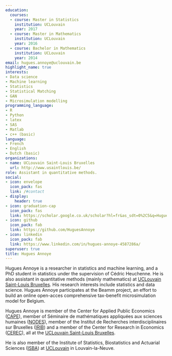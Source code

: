 ```yaml
---
education:
  courses:
  - course: Master in Statistics
    institution: UCLouvain
    year: 2017
  - course: Master in Mathematics
    institution: UCLouvain
    year: 2016
  - course: Bachelor in Mathematics
    institution: UCLouvain
    year: 2014
email: hugues.annoye@uclouvain.be
highlight_name: true
interests:
- Data science
- Machine learning
- Statistics
- Statistical Matching
- GAN
- Microsimulation modelling
programming_language:
- R
- Python
- latex
- SAS
- Matlab 
- c++ (basic)
language:
- French
- English 
- Dutch (basic)
organizations:
- name: UCLouvain Saint-Louis Bruxelles
  url: http://www.usaintlouis.be/
role: Assistant in quantitative methods.
social:
- icon: envelope
  icon_pack: fas
  link: /#contact
- display:
    header: true
- icon: graduation-cap
  icon_pack: fas
  link: https://scholar.google.co.uk/scholar?hl=fr&as_sdt=0%2C5&q=Hugues+Annoye&oq=Hugu
- icon: github
  icon_pack: fab
  link: https://github.com/HuguesAnnoye
- icon: linkedin
  icon_pack: fab
  link: https://www.linkedin.com/in/hugues-annoye-4587286a/
superuser: true
title: Hugues Annoye
---
```


Hugues Annoye is a researcher in statistics and machine learning, and a PhD student in statistics under the supervision of Cédric Heuchenne. He is also assistant in quantitative methods (mainly mathematics) at <a href="https://www.usaintlouis.be">UCLouvain Saint-Louis Bruxelles</a>.  His research interests include statistics and data science. 
Hugues Annoye participates at the Beamm project, an effort to build an online open-acces comprehensive tax-benefit microsimulation model for Belgium. 

Hugues Annoye is member of the Center for Applied Public Economics (<a href="https://cape-saintlouis.be/">CAPE</a>), member of Séminaire de mathématiques appliquées aux sciences humaines (<a href="https://www3.usaintlouis.be/4DACTION/rechw_detail_unite/11/F">NODES</a>), member of the Institut de Recherches interdisciplinaires sur Bruxelles (<a href="https://irib.be">IRIB</a>) and a member of the Center for Research in Economics (<a href="https://cerec.be">CEREC</a>), all at the <a href="https://www.usaintlouis.be">UCLouvain Saint-Louis Bruxelles</a>. 

He is also member of the Institute of Statistics, Biostatistics and Actuarial Sciences (<a href="https://uclouvain.be/en/research-institutes/lidam/isba">ISBA</a>) at <a href="https://uclouvain.be/en/index.html">UCLouvain</a> in Louvain-la-Neuve.

